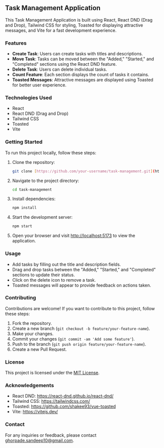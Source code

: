 ## Task Management Application

This Task Management Application is built using React, React DND (Drag and Drop), Tailwind CSS for styling, Toasted for displaying attractive messages, and Vite for a fast development experience.

### Features

- **Create Task**: Users can create tasks with titles and descriptions.
- **Move Task**: Tasks can be moved between the "Added," "Started," and "Completed" sections using the React DND feature.
- **Delete Task**: Users can delete individual tasks.
- **Count Feature**: Each section displays the count of tasks it contains.
- **Toasted Messages**: Attractive messages are displayed using Toasted for better user experience.

### Technologies Used

- React
- React DND (Drag and Drop)
- Tailwind CSS
- Toasted
- Vite

### Getting Started

To run this project locally, follow these steps:

1. Clone the repository:

   ```bash
   git clone [https://github.com/your-username/task-management.git](https://github.com/sandeepghorpade/mytaskmanagement.git)
   ```

2. Navigate to the project directory:

   ```bash
   cd task-management
   ```

3. Install dependencies:

   ```bash
   npm install
   ```

4. Start the development server:

   ```bash
   npm start
   ```

5. Open your browser and visit [http://localhost:5173](http://localhost:5173/) to view the application.

### Usage

- Add tasks by filling out the title and description fields.
- Drag and drop tasks between the "Added," "Started," and "Completed" sections to update their status.
- Click on the delete icon to remove a task.
- Toasted messages will appear to provide feedback on actions taken.

### Contributing

Contributions are welcome! If you want to contribute to this project, follow these steps:

1. Fork the repository.
2. Create a new branch (`git checkout -b feature/your-feature-name`).
3. Make your changes.
4. Commit your changes (`git commit -am 'Add some feature'`).
5. Push to the branch (`git push origin feature/your-feature-name`).
6. Create a new Pull Request.

### License

This project is licensed under the [MIT License](LICENSE).

### Acknowledgements

- React DND: https://react-dnd.github.io/react-dnd/
- Tailwind CSS: https://tailwindcss.com/
- Toasted: https://github.com/shakee93/vue-toasted
- Vite: https://vitejs.dev/

### Contact

For any inquiries or feedback, please contact [ghorpade.sandeep10@gmail.com](mailto:ghorpade.sandeep10@gmail.com).

